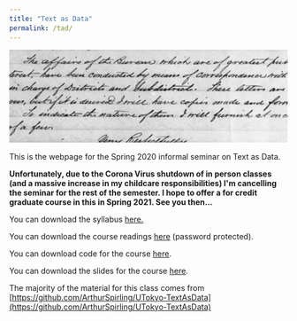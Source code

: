 ```yaml
---
title: "Text as Data"
permalink: /tad/
---
```


![tad_small](/assets/images/tad_small.png)

This is the webpage for the Spring 2020 informal seminar on Text as Data.

**Unfortunately, due to the Corona Virus shutdown of in person classes (and a massive increase in my childcare responsibilities) I'm cancelling the seminar for the rest of the semester. I hope to offer a for credit graduate course in this in Spring 2021. See you then...**

You can download the syllabus [here.](https://www.dropbox.com/s/e261njk09qkalo6/TaD_Sp20%20web.pdf?dl=0)

You can download the course readings [here](https://www.dropbox.com/sh/ohneh3ss28g62mt/AABEGfNXJD00Rq78novLCicOa?dl=0) (password protected).

You can download code for the course [here](https://www.dropbox.com/sh/3qmoxpanbd1d6m1/AACpuSDG9yVCjoFiSi7q_w_Fa?dl=0).

You can download the slides for the course [here](https://www.dropbox.com/sh/z3pbr22e87mjx01/AADtCzkpsJEqIXBZg0MWh_HEa?dl=0).

The majority of the material for this class comes from [https://github.com/ArthurSpirling/UTokyo-TextAsData](https://github.com/ArthurSpirling/UTokyo-TextAsData)
